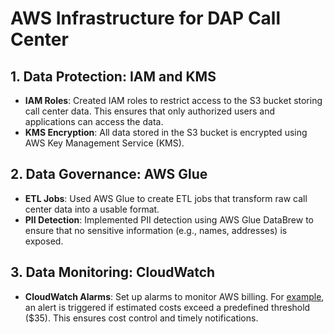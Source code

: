 # AWS Infrastructure for DAP Call Center

## 1. Data Protection: IAM and KMS
- **IAM Roles**: Created IAM roles to restrict access to the S3 bucket storing call center data. This ensures that only authorized users and applications can access the data.
- **KMS Encryption**: All data stored in the S3 bucket is encrypted using AWS Key Management Service (KMS).

## 2. Data Governance: AWS Glue
- **ETL Jobs**: Used AWS Glue to create ETL jobs that transform raw call center data into a usable format.
- **PII Detection**: Implemented PII detection using AWS Glue DataBrew to ensure that no sensitive information (e.g., names, addresses) is exposed.

## 3. Data Monitoring: CloudWatch
- **CloudWatch Alarms**: Set up alarms to monitor AWS billing.
  For [example](/images/Dolares35.png), an alert is triggered if estimated costs exceed a predefined threshold ($35). This ensures cost control and timely notifications.
